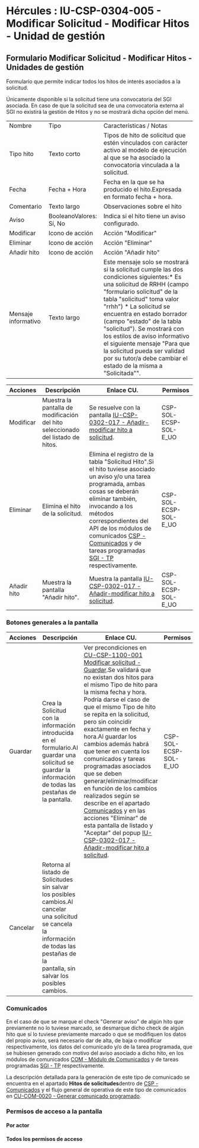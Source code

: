 # Hércules : IU\-CSP\-0304\-005 \- Modificar Solicitud \- Modificar Hitos \- Unidad de gestión



## Formulario Modificar Solicitud \- Modificar Hitos \- Unidades de gestión

Formulario que permite indicar todos los hitos de interés asociados a la solicitud.

Únicamente disponible si la solicitud tiene una convocatoria del SGI asociada. En caso de que la solicitud sea de una convocatoria externa al SGI no existirá la gestión de Hitos y no se mostrará dicha opción del menú.



|  | | |
| --- | --- | --- |
| Nombre | Tipo | Características / Notas |
| Tipo hito | Texto corto | Tipos de hito de solicitud que estén vinculados con carácter activo al modelo de ejecución al que se ha asociado la convocatoria vinculada a la solicitud. |
| Fecha | Fecha \+ Hora | Fecha en la que se ha producido el hito.Expresada en formato fecha \+ hora. |
| Comentario | Texto largo | Observaciones sobre el hito |
| Aviso | BooleanoValores: Sí, No | Indica si el hito tiene un aviso configurado. |
| Modificar | Icono de acción | Acción "Modificar" |
| Eliminar | Icono de acción | Acción "Eliminar" |
| Añadir hito | Icono de acción | Acción "Añadir hito" |
| Mensaje informativo | Texto largo | Este mensaje solo se mostrará si la solicitud cumple las dos condiciones siguientes:* Es una solicitud de RRHH (campo "formulario solicitud" de la tabla "solicitud" toma valor "rrhh") * La solicitud se encuentra en estado borrador (campo "estado" de la tabla "solicitud").  Se mostrará con los estilos de aviso informativo el siguiente mensaje "Para que la solicitud pueda ser validad por su tutor/a debe cambiar el estado de la misma a "Solicitada"". |



| Acciones | Descripción | Enlace CU. | Permisos |
| --- | --- | --- | --- |
| Modificar | Muestra la pantalla de modificación del hito seleccionado del listado de hitos. | Se resuelve con la pantalla [IU\-CSP\-0302\-017 \- Añadir\-modificar hito a solicitud](/hercules/sgi-sistema-de-gestion-de-investigacion/requisitos-y-analisis-funcional/analisis-funcional-sgi-hercules/csp-modulo-de-convocatorias-ayudas-solicitudes-proyectos-y-contratos-y-grupos-de-investigacion/csp-interfaz-de-usuario/iu-csp-0300-gestion-de-solicitudes/iu-csp-0302-017-anadir-modificar-hito-a-solicitud.md "/hercules/sgi-sistema-de-gestion-de-investigacion/requisitos-y-analisis-funcional/analisis-funcional-sgi-hercules/csp-modulo-de-convocatorias-ayudas-solicitudes-proyectos-y-contratos-y-grupos-de-investigacion/csp-interfaz-de-usuario/iu-csp-0300-gestion-de-solicitudes/iu-csp-0302-017-anadir-modificar-hito-a-solicitud.md"). | CSP\-SOL\-ECSP\-SOL\-E\_UO |
| Eliminar | Elimina el hito de la solicitud. | Elimina el registro de la tabla "Solicitud Hito".Si el hito tuviese asociado un aviso y/o una tarea programada, ambas cosas se deberán eliminar también, invocando a los métodos correspondientes del API de los módulos de comunicados [CSP \- Comunicados](https://confluence.um.es/confluence/display/HERCULES/CSP+-+Comunicados "https://confluence.um.es/confluence/display/HERCULES/CSP+-+Comunicados") y de tareas programadas [SGI \- TP](/hercules/sgi-sistema-de-gestion-de-investigacion/diseno/componentes/sgi-tp/index.md "/hercules/sgi-sistema-de-gestion-de-investigacion/diseno/componentes/sgi-tp/index.md") respectivamente. | CSP\-SOL\-ECSP\-SOL\-E\_UO |
| Añadir hito | Muestra la pantalla "Añadir hito". | Muestra la pantalla [IU\-CSP\-0302\-017 \- Añadir\-modificar hito a solicitud](/hercules/sgi-sistema-de-gestion-de-investigacion/requisitos-y-analisis-funcional/analisis-funcional-sgi-hercules/csp-modulo-de-convocatorias-ayudas-solicitudes-proyectos-y-contratos-y-grupos-de-investigacion/csp-interfaz-de-usuario/iu-csp-0300-gestion-de-solicitudes/iu-csp-0302-017-anadir-modificar-hito-a-solicitud.md "/hercules/sgi-sistema-de-gestion-de-investigacion/requisitos-y-analisis-funcional/analisis-funcional-sgi-hercules/csp-modulo-de-convocatorias-ayudas-solicitudes-proyectos-y-contratos-y-grupos-de-investigacion/csp-interfaz-de-usuario/iu-csp-0300-gestion-de-solicitudes/iu-csp-0302-017-anadir-modificar-hito-a-solicitud.md"). | CSP\-SOL\-ECSP\-SOL\-E\_UO |

### Botones generales a la pantalla



| Acciones | Descripción | Enlace CU. | Permisos |
| --- | --- | --- | --- |
| Guardar | Crea la Solicitud con la información introducida en el formulario.Al guardar una solicitud se guardar la información de todas las pestañas de la pantalla. | Ver precondiciones en [CU\-CSP\-1100\-001 Modificar solicitud \- Guardar](/hercules/sgi-sistema-de-gestion-de-investigacion/requisitos-y-analisis-funcional/analisis-funcional-sgi-hercules/csp-modulo-de-convocatorias-ayudas-solicitudes-proyectos-y-contratos-y-grupos-de-investigacion/csp-casos-de-uso/cu-csp-1100-gestion-de-solicitudes/cu-csp-1100-001-modificar-solicitud-guardar.md "/hercules/sgi-sistema-de-gestion-de-investigacion/requisitos-y-analisis-funcional/analisis-funcional-sgi-hercules/csp-modulo-de-convocatorias-ayudas-solicitudes-proyectos-y-contratos-y-grupos-de-investigacion/csp-casos-de-uso/cu-csp-1100-gestion-de-solicitudes/cu-csp-1100-001-modificar-solicitud-guardar.md").Se validará que no existan dos hitos para el mismo Tipo de hito para la misma fecha y hora. Podría darse el caso de que el mismo Tipo de hito se repita en la solicitud, pero sin coincidir exactamente en fecha y hora.Al guardar los cambios además habrá que tener en cuenta los comunicados y tareas programadas asociados que se deben generar/eliminar/modificar en función de los cambios realizados según se describe en el apartado [Comunicados](#IUCSP0304005ModificarSolicitudModificarHitosUnidaddegestión-comunicados "#IUCSP0304005ModificarSolicitudModificarHitosUnidaddegestión-comunicados") y en las acciones "Eliminar" de esta pantalla de listado y "Aceptar" del popup [IU\-CSP\-0302\-017 \- Añadir\-modificar hito a solicitud](/hercules/sgi-sistema-de-gestion-de-investigacion/requisitos-y-analisis-funcional/analisis-funcional-sgi-hercules/csp-modulo-de-convocatorias-ayudas-solicitudes-proyectos-y-contratos-y-grupos-de-investigacion/csp-interfaz-de-usuario/iu-csp-0300-gestion-de-solicitudes/iu-csp-0302-017-anadir-modificar-hito-a-solicitud.md "/hercules/sgi-sistema-de-gestion-de-investigacion/requisitos-y-analisis-funcional/analisis-funcional-sgi-hercules/csp-modulo-de-convocatorias-ayudas-solicitudes-proyectos-y-contratos-y-grupos-de-investigacion/csp-interfaz-de-usuario/iu-csp-0300-gestion-de-solicitudes/iu-csp-0302-017-anadir-modificar-hito-a-solicitud.md"). | CSP\-SOL\-ECSP\-SOL\-E\_UO |
| Cancelar | Retorna al listado de Solicitudes sin salvar los posibles cambios.Al cancelar una solicitud se cancela la información de todas las pestañas de la pantalla, sin salvar los posibles cambios. |  |  |

### Comunicados

En el caso de que se marque el check "Generar aviso" de algún hito que previamente no lo tuviese marcado, se desmarque dicho check de algún hito que sí lo tuviese previamente marcado o que se modifiquen los datos del propio aviso, será necesario dar de alta, de baja o modificar respectivamente, los datos del comunicado y/o de la tarea programada, que se hubiesen generado con motivo del aviso asociado a dicho hito, en los módulos de comunicados [COM \- Módulo de Comunicados](/hercules/sgi-sistema-de-gestion-de-investigacion/requisitos-y-analisis-funcional/analisis-funcional-sgi-hercules/gen-aspectos-generales/com-modulo-de-comunicados/index.md "/hercules/sgi-sistema-de-gestion-de-investigacion/requisitos-y-analisis-funcional/analisis-funcional-sgi-hercules/gen-aspectos-generales/com-modulo-de-comunicados/index.md") y de tareas programadas [SGI \- TP](/hercules/sgi-sistema-de-gestion-de-investigacion/diseno/componentes/sgi-tp/index.md "/hercules/sgi-sistema-de-gestion-de-investigacion/diseno/componentes/sgi-tp/index.md") respectivamente.  


La descripción detallada para la generación de este tipo de comunicado se encuentra en el apartado **Hitos de solicitudes**dentro de [CSP \- Comunicados](https://confluence.um.es/confluence/display/HERCULES/CSP+-+Comunicados "https://confluence.um.es/confluence/display/HERCULES/CSP+-+Comunicados") y el flujo general de operativa de este tipo de comunicados en [CU\-COM\-0020 \- Generar comunicado programado](https://confluence.um.es/confluence/display/HERCULES/CU-COM-0020+-+Generar+comunicado+programado "https://confluence.um.es/confluence/display/HERCULES/CU-COM-0020+-+Generar+comunicado+programado").

### Permisos de acceso a la pantalla

#### Por actor

#### Todos los permisos de acceso




